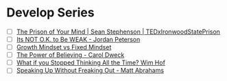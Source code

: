 # Develop Series

- [ ] [The Prison of Your Mind | Sean Stephenson | TEDxIronwoodStatePrison](https://www.youtube.com/watch?v=VaRO5-V1uK0)
- [ ] [Its NOT O.K. to Be WEAK - Jordan Peterson](https://www.youtube.com/watch?v=5G8Gwr5JJ6Y)
- [ ] [Growth Mindset vs Fixed Mindset](https://youtu.be/M1CHPnZfFmU)
- [ ] [The Power of Believing - Carol Dweck](https://www.ted.com/talks/carol_dweck_the_power_of_believing_that_you_can_improve)
- [ ] [What if you Stopped Thinking All the Time? Wim Hof](https://www.youtube.com/watch?v=NI4IV0M3lOo)
- [ ] [Speaking Up Without Freaking Out - Matt Abrahams](https://youtu.be/XIXvKKEQQJo)

<!-- 

- [ ] []()
- [ ] []() 

-->
